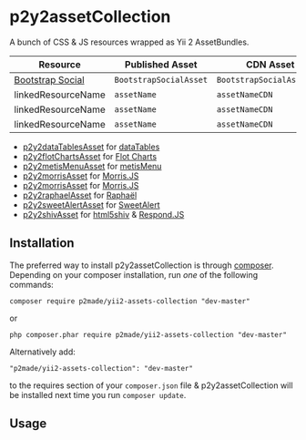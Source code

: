 p2y2assetCollection
===================

A bunch of CSS & JS resources wrapped as Yii 2 AssetBundles.

Resource | Published Asset | CDN Asset
------------ | ------------- | ------------
[Bootstrap Social](https://github.com/lipis/bootstrap-social) | `BootstrapSocialAsset`  | `BootstrapSocialAssetCDN`
linkedResourceName | `assetName`  | `assetNameCDN`
linkedResourceName | `assetName`  | `assetNameCDN`
linkedResourceName | `assetName`  | `assetNameCDN`


- [p2y2dataTablesAsset](https://github.com/p2made/p2y2dataTablesAsset) for [dataTables](http://datatables.net)
- [p2y2flotChartsAsset](p2y2morrisAsset) for [Flot Charts](http://www.flotcharts.org)
- [p2y2metisMenuAsset](https://github.com/p2made/p2y2metisMenuAsset) for [metisMenu](https://github.com/onokumus/metisMenu)
- [p2y2morrisAsset](https://github.com/p2made/p2y2morrisAsset) for [Morris.JS](http://morrisjs.github.io/morris.js/)
- [p2y2morrisAsset](p2y2morrisAsset) for [Morris.JS](http://morrisjs.github.io/morris.js/)
- [p2y2raphaelAsset](https://github.com/p2made/p2y2raphaelAsset) for [Raphaël](http://raphaeljs.com)
- [p2y2sweetAlertAsset](https://github.com/p2made/p2y2sweetAlertAsset) for [SweetAlert](http://t4t5.github.io/sweetalert/)
- [p2y2shivAsset](https://github.com/p2made/p2y2shivAsset) for [html5shiv](https://github.com/afarkas/html5shiv) & [Respond.JS](https://github.com/scottjehl/Respond)



Installation
------------

The preferred way to install p2y2assetCollection is through [composer](http://getcomposer.org/download/).
Depending on your composer installation, run *one* of the following commands:


```
composer require p2made/yii2-assets-collection "dev-master"
```

or

```
php composer.phar require p2made/yii2-assets-collection "dev-master"
```

Alternatively add:

```
"p2made/yii2-assets-collection": "dev-master"
```

to the requires section of your `composer.json` file & p2y2assetCollection will be installed next time you run `composer update`.

Usage
-----



